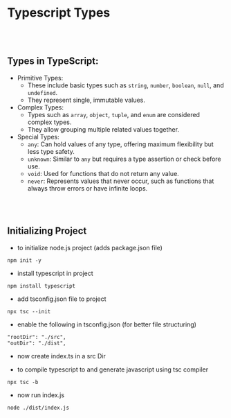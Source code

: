 # Typescript Types

<br/>
<br/>

## Types in TypeScript:  
- Primitive Types:  
    - These include basic types such as `string`, `number`, `boolean`, `null`, and `undefined`.  
    - They represent single, immutable values.  
- Complex Types:  
    - Types such as `array`, `object`, `tuple`, and `enum` are considered complex types.  
    - They allow grouping multiple related values together.  
- Special Types:  
    - `any`: Can hold values of any type, offering maximum flexibility but less type safety.  
    - `unknown`: Similar to `any` but requires a type assertion or check before use.  
    - `void`: Used for functions that do not return any value.  
    - `never`: Represents values that never occur, such as functions that always throw errors or have infinite loops.  


<br/>
<br/>

## Initializing Project

- to initialize node.js project (adds package.json file)
```
npm init -y
```
- install typescript in project
```
npm install typescript
```
- add tsconfig.json file to project
```
npx tsc --init
```

- enable the following in tsconfig.json (for better file structuring)
```
"rootDir": "./src",
"outDir": "./dist",
```

- now create index.ts in a src Dir

- to compile typescript to and generate javascript using tsc compiler
```
npx tsc -b
```
- now run index.js
```
node ./dist/index.js
```